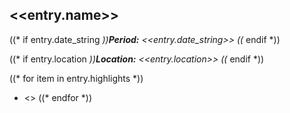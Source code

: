 ## <<entry.name>>

((* if entry.date_string *))**Period:** <<entry.date_string>>
((* endif *))

((* if entry.location *))**Location:** <<entry.location>>
((* endif *))

((* for item in entry.highlights *))
- <<item>>
((* endfor *))
